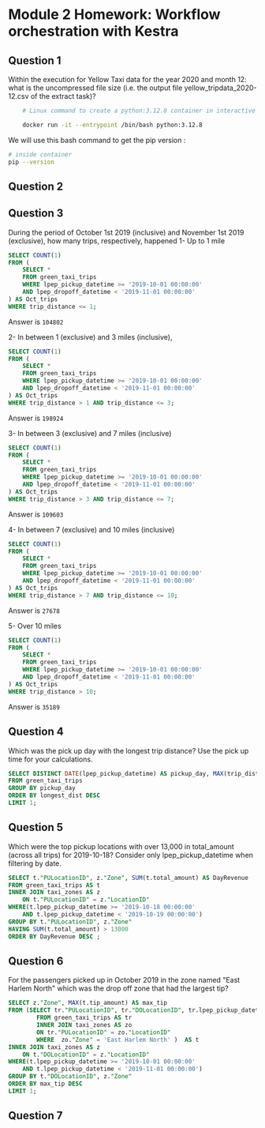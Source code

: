 # Module 2 Homework: Workflow orchestration with Kestra

## Question 1

Within the execution for Yellow Taxi data for the year 2020 and month 12: what is the uncompressed file size (i.e. the output file yellow_tripdata_2020-12.csv of the extract task)?

``` bash 
    # Linux command to create a python:3.12.8 container in interactive mode 

    docker run -it --entrypoint /bin/bash python:3.12.8
```

We will use this bash command to get the pip version : 

``` bash
# inside container 
pip --version
```

## Question 2






## Question 3
During the period of October 1st 2019 (inclusive) and November 1st 2019 (exclusive), how many trips, respectively, happened
1- Up to 1 mile
``` SQL 
SELECT COUNT(1)
FROM (
    SELECT * 
    FROM green_taxi_trips 
    WHERE lpep_pickup_datetime >= '2019-10-01 00:00:00' 
    AND lpep_dropoff_datetime < '2019-11-01 00:00:00'
) AS Oct_trips
WHERE trip_distance <= 1;
```
Answer is `104802`

2- In between 1 (exclusive) and 3 miles (inclusive),
``` SQL 
SELECT COUNT(1)
FROM (
    SELECT * 
    FROM green_taxi_trips 
    WHERE lpep_pickup_datetime >= '2019-10-01 00:00:00' 
    AND lpep_dropoff_datetime < '2019-11-01 00:00:00'
) AS Oct_trips
WHERE trip_distance > 1 AND trip_distance <= 3;
```
Answer is `198924`

3- In between 3 (exclusive) and 7 miles (inclusive)
``` SQL 
SELECT COUNT(1)
FROM (
    SELECT * 
    FROM green_taxi_trips 
    WHERE lpep_pickup_datetime >= '2019-10-01 00:00:00' 
    AND lpep_dropoff_datetime < '2019-11-01 00:00:00'
) AS Oct_trips
WHERE trip_distance > 3 AND trip_distance <= 7;
```
Answer is `109603`

4- In between 7 (exclusive) and 10 miles (inclusive)
``` SQL 
SELECT COUNT(1)
FROM (
    SELECT * 
    FROM green_taxi_trips 
    WHERE lpep_pickup_datetime >= '2019-10-01 00:00:00' 
    AND lpep_dropoff_datetime < '2019-11-01 00:00:00'
) AS Oct_trips
WHERE trip_distance > 7 AND trip_distance <= 10;
```
Answer is `27678`

5- Over 10 miles
``` SQL 
SELECT COUNT(1)
FROM (
    SELECT * 
    FROM green_taxi_trips 
    WHERE lpep_pickup_datetime >= '2019-10-01 00:00:00' 
    AND lpep_dropoff_datetime < '2019-11-01 00:00:00'
) AS Oct_trips
WHERE trip_distance > 10;
```
Answer is `35189`

## Question 4
Which was the pick up day with the longest trip distance? Use the pick up time for your calculations.
``` SQL
SELECT DISTINCT DATE(lpep_pickup_datetime) AS pickup_day, MAX(trip_distance) AS longest_dist
FROM green_taxi_trips
GROUP BY pickup_day
ORDER BY longest_dist DESC
LIMIT 1;
```

## Question 5
Which were the top pickup locations with over 13,000 in total_amount (across all trips) for 2019-10-18?
Consider only lpep_pickup_datetime when filtering by date.

``` SQL
SELECT t."PULocationID", z."Zone", SUM(t.total_amount) AS DayRevenue
FROM green_taxi_trips AS t
INNER JOIN taxi_zones AS z
	ON t."PULocationID" = z."LocationID"
WHERE(t.lpep_pickup_datetime >= '2019-10-18 00:00:00' 
    AND t.lpep_pickup_datetime < '2019-10-19 00:00:00') 
GROUP BY t."PULocationID", z."Zone"
HAVING SUM(t.total_amount) > 13000
ORDER BY DayRevenue DESC ;
```

## Question 6
For the passengers picked up in October 2019 in the zone named "East Harlem North" which was the drop off zone that had the largest tip?
``` SQL
SELECT z."Zone", MAX(t.tip_amount) AS max_tip
FROM (SELECT tr."PULocationID", tr."DOLocationID", tr.lpep_pickup_datetime, tr.tip_amount, zo."Zone"
		FROM green_taxi_trips AS tr
		INNER JOIN taxi_zones AS zo
		ON tr."PULocationID" = zo."LocationID"
		WHERE  zo."Zone" = 'East Harlem North' )  AS t
INNER JOIN taxi_zones AS z
	ON t."DOLocationID" = z."LocationID"
WHERE(t.lpep_pickup_datetime >= '2019-10-01 00:00:00' 
    AND t.lpep_pickup_datetime < '2019-11-01 00:00:00') 
GROUP BY t."DOLocationID", z."Zone"
ORDER BY max_tip DESC
LIMIT 1;
```
## Question 7
